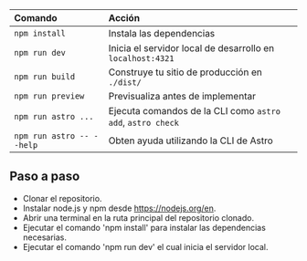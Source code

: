 | Comando                   | Acción                                                     |
| :------------------------ | :----------------------------------------------------------|
| `npm install`             | Instala las dependencias                                   |
| `npm run dev`             | Inicia el servidor local de desarrollo en `localhost:4321` |
| `npm run build`           | Construye tu sitio de producción en  `./dist/`             |
| `npm run preview`         | Previsualiza antes de implementar                          |
| `npm run astro ...`       | Ejecuta comandos de la CLI como `astro add`, `astro check` |
| `npm run astro -- --help` | Obten ayuda utilizando la CLI de Astro                     |

## Paso a paso
- Clonar el repositorio.
- Instalar node.js y npm desde https://nodejs.org/en.
- Abrir una terminal en la ruta principal del repositorio clonado.
- Ejecutar el comando 'npm install' para instalar las dependencias necesarias.
- Ejecutar el comando 'npm run dev' el cual inicia el servidor local.